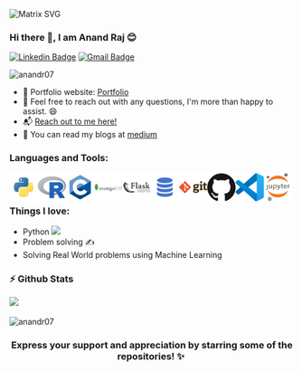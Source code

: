 ![Matrix SVG](https://raw.githubusercontent.com/rodrigograca31/rodrigograca31/master/matrix.svg)

<!-- <h3> Hi there 👋, I am Anand Raj 😊</h3> -->
### Hi there 👋, I am Anand Raj 😊
[![Linkedin Badge](https://img.shields.io/badge/-anandraj-blue?style=flat-square&logo=Linkedin&logoColor=white&link=https://www.linkedin.com/in/anand-raj-4334a91b3/)](https://www.linkedin.com/in/anand-raj-4334a91b3/)
[![Gmail Badge](https://img.shields.io/badge/-anand.raj@gwu.edu-c14438?style=flat-square&logo=Gmail&logoColor=white&link=mailto:anand.raj@gwu.edu)](mailto:anand.raj@gwu.edu) 

<p align="left"> <img src="https://komarev.com/ghpvc/?username=anandr07&label=Profile%20views&color=0e75b6&style=flat" alt="anandr07" /> </p>

- 🎯 Portfolio website:  [Portfolio](https://anandr07.github.io)
- 💬 Feel free to reach out with any questions, I'm more than happy to assist. :smile:
- 📬 [Reach out to me here!](https://www.linkedin.com/in/anand-raj-4334a91b3/)
- 📑 You can read my blogs at [medium](https://medium.com/me/stories/public)

### Languages and Tools: 
<img align="left" alt="HTML5" width="50px" src="https://raw.githubusercontent.com/github/explore/80688e429a7d4ef2fca1e82350fe8e3517d3494d/topics/python/python.png" />
<img align="left" alt="HTML5" width="50px" src="https://raw.githubusercontent.com/github/explore/80688e429a7d4ef2fca1e82350fe8e3517d3494d/topics/r/r.png" />
<img align="left" alt="HTML5" width="50px" src="https://raw.githubusercontent.com/github/explore/80688e429a7d4ef2fca1e82350fe8e3517d3494d/topics/c/c.png" />
<img align="left" alt="HTML5" width="50px" src="https://raw.githubusercontent.com/github/explore/80688e429a7d4ef2fca1e82350fe8e3517d3494d/topics/mongodb/mongodb.png" />
<img align="left" alt="HTML5" width="50px" src="https://raw.githubusercontent.com/github/explore/80688e429a7d4ef2fca1e82350fe8e3517d3494d/topics/flask/flask.png" />
<img align="left" alt="SQL" width="50px" src="https://raw.githubusercontent.com/github/explore/80688e429a7d4ef2fca1e82350fe8e3517d3494d/topics/sql/sql.png" />
<img align="left" alt="Git" width="50px" src="https://raw.githubusercontent.com/github/explore/80688e429a7d4ef2fca1e82350fe8e3517d3494d/topics/git/git.png" />
<img align="left" alt="GitHub" width="50px" src="https://raw.githubusercontent.com/github/explore/78df643247d429f6cc873026c0622819ad797942/topics/github/github.png"/>
<img align="left" alt="Visual Studio Code" width="50px" src="https://raw.githubusercontent.com/github/explore/80688e429a7d4ef2fca1e82350fe8e3517d3494d/topics/visual-studio-code/visual-studio-code.png" />
<img align="left" alt="Visual Studio Code" width="50px" src="https://raw.githubusercontent.com/github/explore/80688e429a7d4ef2fca1e82350fe8e3517d3494d/topics/jupyter-notebook/jupyter-notebook.png" />

<br>
<br>

### Things I love:
- Python <img src="https://media.giphy.com/media/WUlplcMpOCEmTGBtBW/giphy.gif" width="30"> 
- Problem solving ✍️
- Solving Real World problems using Machine Learning


### :zap: Github Stats
<p>
    <a href="https://gitstats.me/anandr07" target="_blank"> 
        <img src="https://github-readme-stats.vercel.app/api?username=anandr07&&show_icons=true&hi&theme=dark&count_private=true&include_all_commits=true">
    </a>
</p>

<p><img align="center" src="https://github-readme-streak-stats.herokuapp.com/?user=anandr07&theme=dark" alt="anandr07" /></p>

<div align="center">
<h3 align="center">Express your support and appreciation by starring some of the repositories!&nbsp;✨&nbsp;</h3>
  
<!--[website]: -->
<!-- [linkedin](https://www.linkedin.com/in/anand-raj-4334a91b3/) -->

<!--
**anandr07/anandr07** is a ✨ _special_ ✨ repository because its `README.md` (this file) appears on your GitHub profile.

Here are some ideas to get you started:

- 🔭 I’m currently working on ...
- 🌱 I’m currently learning ...
- 👯 I’m looking to collaborate on ...
- 🤔 I’m looking for help with ...
- 💬 Ask me about ...
- 📫 How to reach me: ...
- 😄 Pronouns: ...
- ⚡ Fun fact: ...
-->
